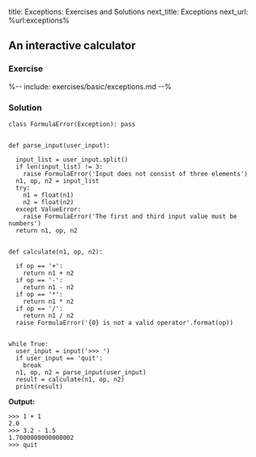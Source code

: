 title: Exceptions: Exercises and Solutions
next_title: Exceptions
next_url: %url:exceptions%


## An interactive calculator

### Exercise

%-- include: exercises/basic/exceptions.md --%


### Solution

~~~ .python
class FormulaError(Exception): pass


def parse_input(user_input):

  input_list = user_input.split()
  if len(input_list) != 3:
    raise FormulaError('Input does not consist of three elements')
  n1, op, n2 = input_list
  try:
    n1 = float(n1)
    n2 = float(n2)
  except ValueError:
    raise FormulaError('The first and third input value must be numbers')
  return n1, op, n2


def calculate(n1, op, n2):

  if op == '+':
    return n1 + n2
  if op == '-':
    return n1 - n2
  if op == '*':
    return n1 * n2
  if op == '/':
    return n1 / n2
  raise FormulaError('{0} is not a valid operator'.format(op))


while True:
  user_input = input('>>> ')
  if user_input == 'quit':
    break
  n1, op, n2 = parse_input(user_input)
  result = calculate(n1, op, n2)
  print(result)
~~~

__Output:__

~~~
>>> 1 + 1
2.0
>>> 3.2 - 1.5
1.7000000000000002
>>> quit
~~~
